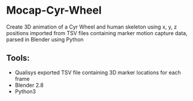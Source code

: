 # Mocap-Cyr-Wheel
Create 3D animation of a Cyr Wheel and human skeleton using x, y, z positions imported from TSV files containing marker motion capture data, parsed in Blender using Python

## Tools:
- Qualisys exported TSV file containing 3D marker locations for each frame
- Blender 2.8
- Python3



